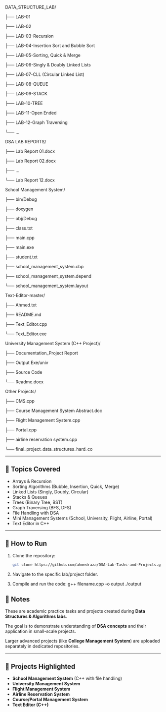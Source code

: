 DATA_STRUCTURE_LAB/

├── LAB-01

├── LAB-02

├── LAB-03-Recursion

├── LAB-04-Insertion Sort and Bubble Sort

├── LAB-05-Sorting, Quick & Merge

├── LAB-06-Singly & Doubly Linked Lists

├── LAB-07-CLL (Circular Linked List)

├── LAB-08-QUEUE

├── LAB-09-STACK

├── LAB-10-TREE

├── LAB-11-Open Ended

├── LAB-12-Graph Traversing

└── ...

DSA LAB REPORTS/

├── Lab Report 01.docx

├── Lab Report 02.docx

├── ...

└── Lab Report 12.docx

School Management System/

├── bin/Debug

├── doxygen

├── obj/Debug

├── class.txt

├── main.cpp

├── main.exe

├── student.txt

├── school_management_system.cbp

├── school_management_system.depend

└── school_management_system.layout

Text-Editor-master/

├── Ahmed.txt

├── README.md

├── Text_Editor.cpp

└── Text_Editor.exe

University Management System (C++ Project)/

├── Documentation_Project Report

├── Output Exe/univ

├── Source Code

└── Readme.docx

Other Projects/

├── CMS.cpp

├── Course Management System Abstract.doc

├── Flight Management System.cpp

├── Portal.cpp

├── airline reservation system.cpp

└── final_project_data_structures_hard_co


---

## 📝 Topics Covered

- Arrays & Recursion  
- Sorting Algorithms (Bubble, Insertion, Quick, Merge)  
- Linked Lists (Singly, Doubly, Circular)  
- Stacks & Queues  
- Trees (Binary Tree, BST)  
- Graph Traversing (BFS, DFS)  
- File Handling with DSA  
- Mini Management Systems (School, University, Flight, Airline, Portal)  
- Text Editor in C++  

---

## 🚀 How to Run

1. Clone the repository:
   ```bash
   git clone https://github.com/ahmedraza/DSA-Lab-Tasks-and-Projects.git


2. Navigate to the specific lab/project folder.

3. Compile and run the code:
g++ filename.cpp -o output
./output



## 📖 Notes

These are academic practice tasks and projects created during **Data Structures & Algorithms labs**.

The goal is to demonstrate understanding of **DSA concepts** and their application in small-scale projects.

Larger advanced projects (like **College Management System**) are uploaded separately in dedicated repositories.

---

## 📌 Projects Highlighted

- **School Management System** (C++ with file handling)  
- **University Management System**  
- **Flight Management System**  
- **Airline Reservation System**  
- **Course/Portal Management System**  
- **Text Editor (C++)**
